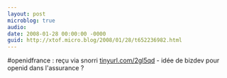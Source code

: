 ```yaml
---
layout: post
microblog: true
audio: 
date: 2008-01-28 00:00:00 -0000
guid: http://xtof.micro.blog/2008/01/28/t652236982.html
---
```

#openidfrance : reçu via snorri [tinyurl.com/2gl5qd](http://tinyurl.com/2gl5qd) - idée de bizdev pour openid dans l'assurance ?

